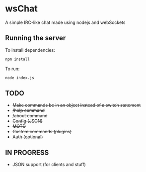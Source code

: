# wsChat

A simple IRC-like chat made using nodejs and webSockets

## Running the server

To install dependencies:

```bash
npm install
```

To run:

```bash
node index.js
```

## TODO

-   ~~Make commands be in an object instead of a switch statement~~
-   ~~/help command~~
-   ~~/about command~~
-   ~~Config (JSON)~~
-   ~~MOTD~~
-   ~~Custom commands (plugins)~~
-   ~~Auth (optional)~~

## IN PROGRESS

-   JSON support (for clients and stuff)
